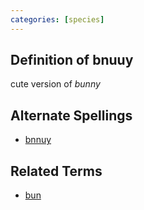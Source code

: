 ```yaml
---
categories: [species]
---
```

## Definition of bnuuy

cute version of _bunny_

## Alternate Spellings

- [bnnuy](./bnnuy)

## Related Terms

- [bun](./bun)
